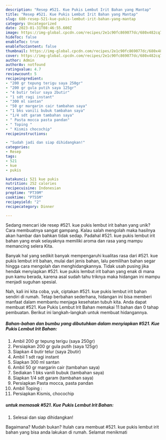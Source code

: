 ```yaml
---
description: "Resep #521. Kue Pukis Lembut Irit Bahan yang Mantap"
title: "Resep #521. Kue Pukis Lembut Irit Bahan yang Mantap"
slug: 680-resep-521-kue-pukis-lembut-irit-bahan-yang-mantap
category: Uncategorized
date: 2023-01-31T08:46:55.600Z
image: https://img-global.cpcdn.com/recipes/2e1c90fc869077dc/680x482cq70/521-kue-pukis-lembut-irit-bahan-foto-resep-utama.jpg
hideToc: false
enableToc: true
enableTocContent: false
thumbnail: https://img-global.cpcdn.com/recipes/2e1c90fc869077dc/680x482cq70/521-kue-pukis-lembut-irit-bahan-foto-resep-utama.jpg
cover: https://img-global.cpcdn.com/recipes/2e1c90fc869077dc/680x482cq70/521-kue-pukis-lembut-irit-bahan-foto-resep-utama.jpg
author: Admin
authorAv: notfound
ratingvalue: 4.7
reviewcount: 5
recipeingredient:
- "200 gr tepung terigu saya 250gr"
- "200 gr gula putih saya 125gr"
- "4 butir telur saya 2butir"
- "1 sdt ragi instant"
- "300 ml santan"
- "50 gr margarin cair tambahan saya"
- "1 bks vanili bubuk tambahan saya"
- "1/4 sdt garam tambahan saya"
- " Pasta mocca pasta pandan"
- " Toping "
- " Kismis chocochip"
recipeinstructions:

- "Sudah jadi dan siap dihidangkan!"
categories:
- Resep
tags:
- 521
- kue
- pukis

katakunci: 521 kue pukis 
nutrition: 252 calories
recipecuisine: Indonesian
preptime: "PT39M"
cooktime: "PT55M"
recipeyield: "2"
recipecategory: Dinner

---
```





Sedang mencari ide resep #521. kue pukis lembut irit bahan yang unik? Cara membuatnya sangat gampang. Kalau salah mengolah maka hasilnya akan hambar dan bahkan tidak sedap. Padahal #521. kue pukis lembut irit bahan yang enak selayaknya memiliki aroma dan rasa yang mampu memancing selera Kita.







Banyak hal yang sedikit banyak mempengaruhi kualitas rasa dari #521. kue pukis lembut irit bahan, mulai dari jenis bahan, lalu pemilihan bahan segar hingga cara mengolah dan menghidangkannya. Tidak usah pusing jika hendak menyiapkan #521. kue pukis lembut irit bahan yang enak di mana pun kamu berada, karena asal sudah tahu triknya maka hidangan ini mampu menjadi suguhan spesial.






Nah, kali ini kita coba, yuk, ciptakan #521. kue pukis lembut irit bahan sendiri di rumah. Tetap berbahan sederhana, hidangan ini bisa memberi manfaat dalam membantu menjaga kesehatan tubuh kita. Anda dapat membuat #521. Kue Pukis Lembut Irit Bahan memakai 11 bahan dan 0 tahap pembuatan. Berikut ini langkah-langkah untuk membuat hidangannya.

<!--inarticleads1-->

##### Bahan-bahan dan bumbu yang dibutuhkan dalam menyiapkan #521. Kue Pukis Lembut Irit Bahan:

1. Ambil 200 gr tepung terigu (saya 250gr)
1. Persiapkan 200 gr gula putih (saya 125gr)
1. Siapkan 4 butir telur (saya 2butir)
1. Ambil 1 sdt ragi instant
1. Siapkan 300 ml santan
1. Ambil 50 gr margarin cair (tambahan saya)
1. Sediakan 1 bks vanili bubuk (tambahan saya)
1. Siapkan 1/4 sdt garam (tambahan saya)
1. Persiapkan  Pasta mocca, pasta pandan
1. Ambil  Toping :
1. Persiapkan  Kismis, chocochip




<!--inarticleads2-->

#####  untuk memasak #521. Kue Pukis Lembut Irit Bahan:


1. Selesai dan siap dihidangkan!



Bagaimana? Mudah bukan? Itulah cara membuat #521. kue pukis lembut irit bahan yang bisa anda lakukan di rumah. Selamat menikmati
